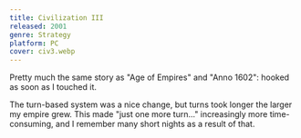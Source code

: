 ```yaml
---
title: Civilization III
released: 2001
genre: Strategy
platform: PC
cover: civ3.webp
---
```


Pretty much the same story as "Age of Empires" and "Anno 1602": hooked as soon as I touched it.

The turn-based system was a nice change, but turns took longer the larger my empire grew. This made "just one more turn..." increasingly more time-consuming, and I remember many short nights as a result of that.

